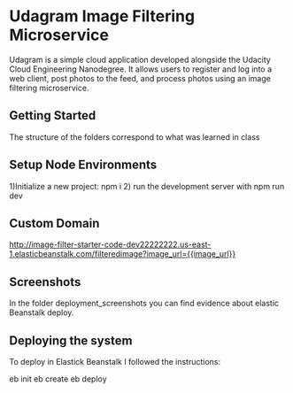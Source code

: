 # Udagram Image Filtering Microservice

Udagram is a simple cloud application developed alongside the Udacity Cloud Engineering Nanodegree. It allows users to register and log into a web client, post photos to the feed, and process photos using an image filtering microservice.

## Getting Started

The structure of the folders correspond to what was learned in class

## Setup Node Environments

1)Initialize a new project: npm i
2) run the development server with npm run dev

## Custom Domain
http://image-filter-starter-code-dev22222222.us-east-1.elasticbeanstalk.com/filteredimage?image_url={{image_url}}

## Screenshots
 In the folder deployment_screenshots
  you can find evidence about elastic Beanstalk deploy.

## Deploying the system
To deploy in Elastick Beanstalk I followed the instructions:

eb init eb create eb deploy